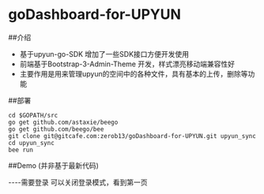 # goDashboard-for-UPYUN
##介绍
* 基于upyun-go-SDK 增加了一些SDK接口方便开发使用
* 前端基于Bootstrap-3-Admin-Theme 开发，样式漂亮移动端兼容性好
* 主要作用是用来管理upyun的空间中的各种文件，具有基本的上传，删除等功能

##部署
```
cd $GOPATH/src
go get github.com/astaxie/beego
go get github.com/beego/bee
git clone git@gitcafe.com:zerob13/goDashboard-for-UPYUN.git upyun_sync
cd upyun_sync
bee run

```
##Demo (并非基于最新代码)

----需要登录 可以关闭登录模式，看到第一页

